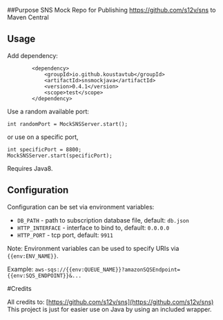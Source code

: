 ##Purpose
SNS Mock Repo for Publishing https://github.com/s12v/sns to Maven Central

## Usage
Add dependency:
```
        <dependency>
            <groupId>io.github.koustavtub</groupId>
            <artifactId>snsmockjava</artifactId>
            <version>0.4.1</version>
            <scope>test</scope>
        </dependency>
```
Use a random available port:
```
int randomPort = MockSNSServer.start();
```
or use on a specific port,
```
int specificPort = 8800;
MockSNSServer.start(specificPort);

```

Requires Java8.

## Configuration

Configuration can be set via environment variables:
 - `DB_PATH` - path to subscription database file, default: `db.json`
 - `HTTP_INTERFACE` - interface to bind to, default: `0.0.0.0`
 - `HTTP_PORT` - tcp port, default: `9911`

Note: Environment variables can be used to specify URIs via `{{env:ENV_NAME}}`.

Example: `aws-sqs://{{env:QUEUE_NAME}}?amazonSQSEndpoint={{env:SQS_ENDPOINT}}&...`


#Credits

All credits to: [https://github.com/s12v/sns](https://github.com/s12v/sns)
This project is just for easier use on Java by using an included wrapper.
